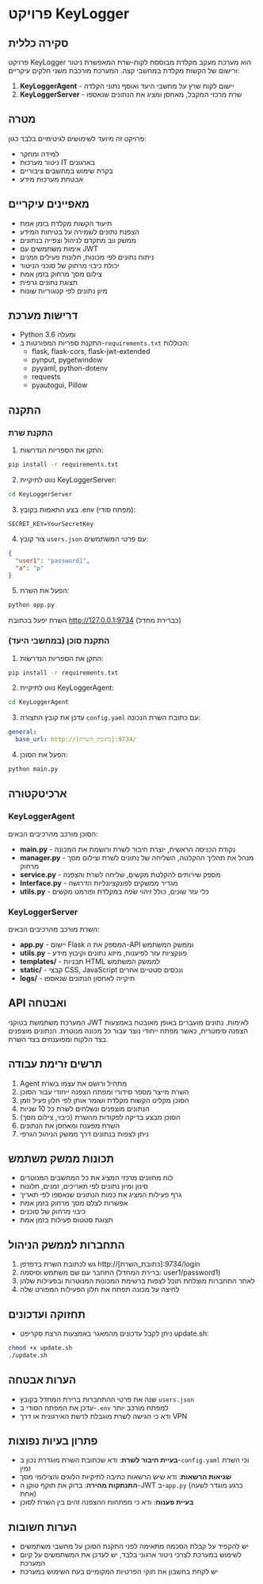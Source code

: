 # פרויקט KeyLogger

## סקירה כללית
פרויקט KeyLogger הוא מערכת מעקב מקלדת מבוססת לקוח-שרת המאפשרת ניטור ורישום של הקשות מקלדת במחשבי קצה. המערכת מורכבת משני חלקים עיקריים:

1. **KeyLoggerAgent** - יישום לקוח שרץ על מחשבי היעד ואוסף נתוני הקלדה
2. **KeyLoggerServer** - שרת מרכזי המקבל, מאחסן ומציג את הנתונים שנאספו

## מטרה
פרויקט זה מיועד לשימושים לגיטימיים בלבד כגון:
- למידה ומחקר
- ניטור מערכות IT בארגונים
- בקרת שימוש במחשבים ציבוריים
- אבטחת מערכות מידע

## מאפיינים עיקריים
- תיעוד הקשות מקלדת בזמן אמת
- הצפנת נתונים לשמירה על בטיחות המידע
- ממשק ווב מתקדם לניהול וצפייה בנתונים
- אימות משתמשים עם JWT
- ניתוח נתונים לפי מכונות, חלונות פעילים וזמנים
- יכולת כיבוי מרחוק של סוכני הניטור
- צילום מסך מרחוק בזמן אמת
- תצוגת נתונים גרפית
- מיון נתונים לפי קטגוריות שונות

## דרישות מערכת
- Python 3.6 ומעלה
- התקנת ספריות המפורטות ב-`requirements.txt` הכוללות:
  - flask, flask-cors, flask-jwt-extended
  - pynput, pygetwindow
  - pyyaml, python-dotenv
  - requests
  - pyautogui, Pillow

## התקנה

### התקנת שרת
1. התקן את הספריות הנדרשות:
```bash
pip install -r requirements.txt
```

2. נווט לתיקיית KeyLoggerServer:
```bash
cd KeyLoggerServer
```

3. בצע התאמות בקובץ .env (מפתח סודי):
```
SECRET_KEY=YourSecretKey
```

4. צור קובץ `users.json` עם פרטי המשתמשים:
```json
{
  "user1": "password1",
  "a": "p"
}
```

5. הפעל את השרת:
```bash
python app.py
```
השרת יפעל בכתובת http://127.0.0.1:9734 (כברירת מחדל)

### התקנת סוכן (במחשבי היעד)
1. התקן את הספריות הנדרשות:
```bash
pip install -r requirements.txt
```

2. נווט לתיקיית KeyLoggerAgent:
```bash
cd KeyLoggerAgent
```

3. עדכן את קובץ התצורה `config.yaml` עם כתובת השרת הנכונה:
```yaml
general:
  base_url: http://[כתובת_השרת]:9734/
```

4. הפעל את הסוכן:
```bash
python main.py
```

## ארכיטקטורה

### KeyLoggerAgent
הסוכן מורכב מהרכיבים הבאים:
- **main.py** - נקודת הכניסה הראשית, יוצרת חיבור לשרת ורושמת את המכונה
- **manager.py** - מנהל את תהליך ההקלטה, השליחה של נתונים לשרת וצילום מסך מרחוק
- **service.py** - מספק שירותים להקלטת מקשים, שליחה לשרת והצפנה
- **Interface.py** - מגדיר ממשקים לפונקציונליות הדרושה
- **utils.py** - כלי עזר שונים, כולל זיהוי שפה במקלדת ופורמט מקשים

### KeyLoggerServer
השרת מורכב מהרכיבים הבאים:
- **app.py** - יישום Flask המספק את ה-API וממשק המשתמש
- **utils.py** - פונקציות עזר לפיענוח, מיזוג נתונים וקיבוץ מידע
- **templates/** - תבניות HTML לממשק המשתמש
- **static/** - קבצי CSS, JavaScript ונכסים סטטיים אחרים
- **logs/** - תיקייה לאחסון הנתונים שנאספו

## API ואבטחה
המערכת משתמשת בטוקני JWT לאימות. נתונים מועברים באופן מאובטח באמצעות הצפנה סימטרית, כאשר מפתח ייחודי נוצר עבור כל מכונה מנוטרת. הנתונים מוצפנים בצד הלקוח ומפוענחים בצד השרת.

## תרשים זרימת עבודה
1. Agent מתחיל ורושם את עצמו בשרת
2. השרת מייצר מספר סידורי ומפתח הצפנה ייחודי עבור הסוכן
3. הסוכן מקליט הקשות מקלדת ושומר אותן לפי חלון פעיל וזמן
4. הנתונים מוצפנים ונשלחים לשרת כל 10 שניות
5. הסוכן מבצע בדיקה לפקודות מהשרת (כיבוי, צילום מסך)
6. השרת מפענח ומאחסן את הנתונים
7. ניתן לצפות בנתונים דרך ממשק הניהול הגרפי

## תכונות ממשק משתמש
- לוח מחוונים מרכזי המציג את כל המחשבים המנוטרים
- סינון ומיון נתונים לפי תאריכים, זמנים, חלונות
- גרף פעילות המציג את כמות הנתונים שנאספו לפי תאריך
- אפשרות לצלם מסך מרחוק בזמן אמת
- כיבוי מרחוק של סוכנים
- תצוגת סטטוס פעילות בזמן אמת

## התחברות לממשק הניהול
1. גש לכתובת השרת בדפדפן http://[כתובת_השרת]:9734/login
2. התחבר עם שם משתמש וסיסמה (ברירת המחדל: user1/password1)
3. לאחר התחברות מוצלחת תוכל לצפות ברשימת המכונות המנוטרות ובפעילות שלהן
4. לחיצה על מכונה תפתח את חלון הפעילות המפורט שלה

## תחזוקה ועדכונים
- ניתן לקבל עדכונים מהמאגר באמצעות הרצת סקריפט update.sh:
```bash
chmod +x update.sh
./update.sh
```

## הערות אבטחה
- שנה את פרטי ההתחברות ברירת המחדל בקובץ `users.json`
- עדכן את המפתח הסודי ב-`.env` למפתח מורכב יותר
- ודא כי הגישה לשרת מוגבלת לרשת האירגונית או דרך VPN

## פתרון בעיות נפוצות
- **בעיית חיבור לשרת**: ודא שכתובת השרת מוגדרת נכון ב-`config.yaml` וכי השרת זמין
- **שגיאות הרשאות**: ודא שיש הרשאות כתיבה לתיקיות הלוגים והצילומי מסך
- **התנתקות מהירה**: בדוק את תוקף טוקן ה-JWT ב-`app.py` (כרגע מוגדר לשעה אחת)
- **בעיית פענוח**: ודא כי מפתחות ההצפנה זהים בין השרת לסוכן

## הערות חשובות
- יש להקפיד על קבלת הסכמה מתאימה לפני התקנת הסוכן על מחשבי משתמשים
- לשימוש במערכת לצרכי ניטור ארגוני בלבד, יש לעדכן את המשתמשים על קיום המערכת
- יש לקחת בחשבון את חוקי הפרטיות המקומיים בעת השימוש במערכת
